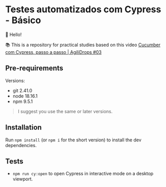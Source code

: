 # Testes automatizados com Cypress - Básico

👋 Hello!

📚 This is a repository for practical studies based on this video  [Cucumber com Cypress, passo a passo | AgiliDrops #03](https://www.youtube.com/watch?v=mfZfhp6Ql8c)

## Pre-requirements

Versions:
* git 2.41.0
* node 18.16.1
* npm 9.5.1

> I suggest you use the same or later versions.

## Installation

Run `npm install` (or `npm i` for the short version) to install the dev dependencies.

## Tests
* `npm run cy:open` to open Cypress in interactive mode on a desktop viewport.
